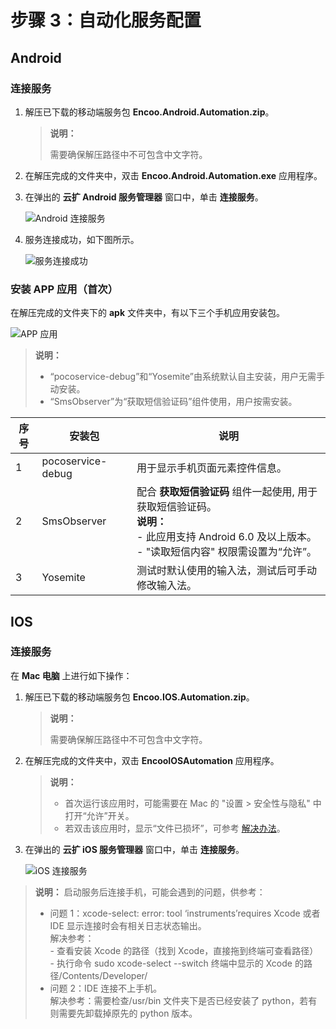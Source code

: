 # 步骤 3：自动化服务配置

## Android

### 连接服务

1. 解压已下载的移动端服务包 **Encoo.Android.Automation.zip**。

    > **说明：**
    >
    > 需要确保解压路径中不可包含中文字符。

2. 在解压完成的文件夹中，双击 **Encoo.Android.Automation.exe** 应用程序。

3. 在弹出的 **云扩 Android 服务管理器** 窗口中，单击 **连接服务**。

    ![Android 连接服务](https://docimages.blob.core.chinacloudapi.cn/images/Studio/Andriodconnect20201104.png)

4. 服务连接成功，如下图所示。

    ![服务连接成功](https://docimages.blob.core.chinacloudapi.cn/images/Studio/serverconnectsucess20201104.png)

### 安装 APP 应用（首次）

在解压完成的文件夹下的 **apk** 文件夹中，有以下三个手机应用安装包。

![APP 应用](https://docimages.blob.core.chinacloudapi.cn/images/Studio/app20201104.png)

> **说明：**
>
>- “pocoservice-debug”和“Yosemite”由系统默认自主安装，用户无需手动安装。
>- “SmsObserver”为“获取短信验证码”组件使用，用户按需安装。

| **序号** | **安装包**        | **说明**                                               |
| -------- | ----------------- | ------------------------------------------------------ |
| 1        | pocoservice-debug | 用于显示手机页面元素控件信息。                        |
| 2        | SmsObserver       | 配合 **获取短信验证码** 组件一起使用, 用于获取短信验证码。<br> **说明：** <br>- 此应用支持 Android 6.0 及以上版本。<br>- "读取短信内容" 权限需设置为“允许”。 |
| 3        | Yosemite          | 测试时默认使用的输入法，测试后可手动修改输入法。       |

## IOS

### 连接服务

在 **Mac 电脑** 上进行如下操作：

1. 解压已下载的移动端服务包 **Encoo.IOS.Automation.zip**。

    > **说明：**
    >
    > 需要确保解压路径中不可包含中文字符。

2. 在解压完成的文件夹中，双击 **EncooIOSAutomation** 应用程序。
    > **说明：**
    >- 首次运行该应用时，可能需要在 Mac 的 "设置 > 安全性与隐私" 中打开“允许”开关。
    >- 若双击该应用时，显示“文件已损坏”，可参考 [解决办法](https://www.macdo.cn/925.html)。

3. 在弹出的 **云扩 iOS 服务管理器** 窗口中，单击 **连接服务**。

    ![iOS 连接服务](https://docimages.blob.core.chinacloudapi.cn/images/Studio/iosconnect20201104.png)

> **说明：**
> 启动服务后连接手机，可能会遇到的问题，供参考：
>  - 问题 1：xcode-select: error: tool ‘instruments’requires Xcode 或者 IDE 显示连接时会有相关日志状态输出。
>  <br> 解决参考：
 >  <br> - 查看安装 Xcode 的路径（找到 Xcode，直接拖到终端可查看路径）
 >  <br> -  执行命令 sudo xcode-select --switch 终端中显示的 Xcode 的路径/Contents/Developer/
 > - 问题 2：IDE 连接不上手机。
 > <br> 解决参考：需要检查/usr/bin 文件夹下是否已经安装了 python，若有则需要先卸载掉原先的 python 版本。
